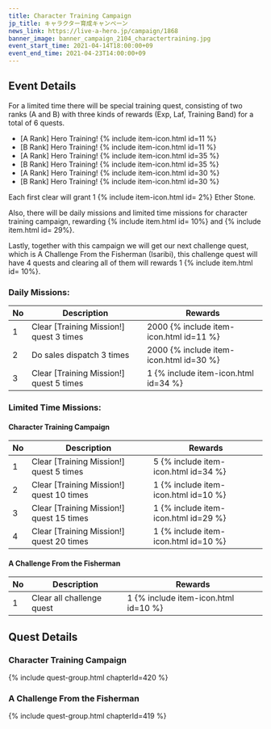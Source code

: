 ```yaml
---
title: Character Training Campaign
jp_title: キャラクター育成キャンペーン
news_link: https://live-a-hero.jp/campaign/1868
banner_image: banner_campaign_2104_charactertraining.jpg 
event_start_time: 2021-04-14T18:00:00+09
event_end_time: 2021-04-23T14:00:00+09
---
```


## Event Details

For a limited time there will be special training quest, consisting of two ranks (A and B) with three kinds of rewards (Exp, Laf, Training Band) for a total of 6 quests.

- \[A Rank\] Hero Training! {% include item-icon.html id=11 %}     
- \[B Rank\] Hero Training! {% include item-icon.html id=11 %}     
- \[A Rank\] Hero Training! {% include item-icon.html id=35 %}      
- \[B Rank\] Hero Training! {% include item-icon.html id=35 %}     
- \[A Rank\] Hero Training! {% include item-icon.html id=30 %} 
- \[B Rank\] Hero Training! {% include item-icon.html id=30 %} 

Each first clear will grant 1 {% include item-icon.html id= 2%} Ether Stone.

Also, there will be daily missions and limited time missions for character training campaign, rewarding {% include item.html id= 10%} and {% include item.html id= 29%}.

Lastly, together with this campaign we will get our next challenge quest, which is A Challenge From the Fisherman (Isaribi), this challenge quest will have 4 quests and clearing all of them will rewards 1 {% include item.html id= 10%}.

### Daily Missions: 

| No | Description | Rewards |
|----|-----------------------------------------------------------|----------------|
| 1  | Clear \[Training Mission!\] quest 3 times | 2000 {% include item-icon.html id=11 %} |
| 2  | Do sales dispatch 3 times | 2000 {% include item-icon.html id=30 %} |
| 3  | Clear \[Training Mission!\] quest 5 times  | 1 {% include item-icon.html id=34 %} |

### Limited Time Missions: 

#### Character Training Campaign

| No | Description | Rewards |
|----|-----------------------------------------------------------|----------------|
| 1  | Clear \[Training Mission!\] quest 5 times | 5 {% include item-icon.html id=34 %} |
| 2  | Clear \[Training Mission!\] quest 10 times  | 1 {% include item-icon.html id=10 %} |
| 3  | Clear \[Training Mission!\] quest 15 times  | 1 {% include item-icon.html id=29 %} |
| 4  | Clear \[Training Mission!\] quest 20 times  | 1 {% include item-icon.html id=10 %} |

#### A Challenge From the Fisherman

| No | Description | Rewards |
|----|-----------------------------------------------------------|----------------|
| 1  | Clear all challenge quest | 1 {% include item-icon.html id=10 %} |

## Quest Details

### Character Training Campaign

{% include quest-group.html chapterId=420 %}

### A Challenge From the Fisherman

{% include quest-group.html chapterId=419 %}
